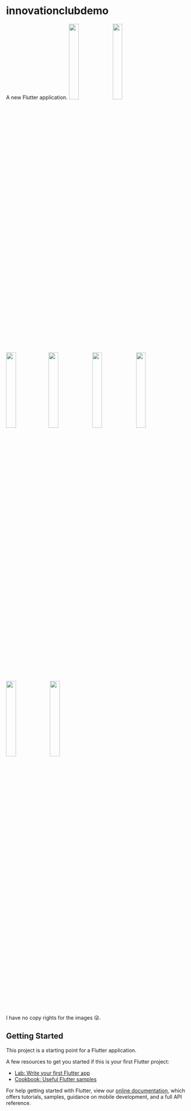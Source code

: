 # innovationclubdemo

A new Flutter application.
<img src="https://user-images.githubusercontent.com/54079190/90566033-7078e700-e1c5-11ea-88ea-eb8f81e4d4a1.jpg" width="23%"></img> <img src="https://user-images.githubusercontent.com/54079190/90566097-87b7d480-e1c5-11ea-823c-4c5b59859456.jpg" width="23%"></img> <img src="https://user-images.githubusercontent.com/54079190/90775215-366b2a80-e316-11ea-9270-442f5d9c30e6.jpg" width="23%"></img><img src="https://user-images.githubusercontent.com/54079190/90566347-f137e300-e1c5-11ea-898f-5a74df70f122.jpg" width="23%"></img> <img src="https://user-images.githubusercontent.com/54079190/90566548-4d9b0280-e1c6-11ea-815d-3d8db295c81b.jpg" width="23%"></img> <img src="https://user-images.githubusercontent.com/54079190/90566638-73c0a280-e1c6-11ea-9d3b-2c5127c8ddb6.jpg" width="23%"></img> <img src="https://user-images.githubusercontent.com/54079190/90775779-dd4fc680-e316-11ea-9ada-aafae533286e.jpg" width="23%"></img> <img src="https://user-images.githubusercontent.com/54079190/90775882-053f2a00-e317-11ea-89e7-af15824999bf.jpg" width="23%"></img> 


I have no copy rights for the images 😜.

## Getting Started

This project is a starting point for a Flutter application.

A few resources to get you started if this is your first Flutter project:

- [Lab: Write your first Flutter app](https://flutter.dev/docs/get-started/codelab)
- [Cookbook: Useful Flutter samples](https://flutter.dev/docs/cookbook)

For help getting started with Flutter, view our
[online documentation](https://flutter.dev/docs), which offers tutorials,
samples, guidance on mobile development, and a full API reference.
